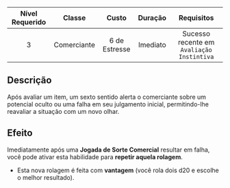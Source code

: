 
| Nível Requerido | Classe | Custo | Duração | Requisitos |
| :---: | :---: | :---: | :---: | :---: |
| 3 | Comerciante | 6 de Estresse | Imediato | Sucesso recente em `Avaliação Instintiva` |

## Descrição
Após avaliar um item, um sexto sentido alerta o comerciante sobre um potencial oculto ou uma falha em seu julgamento inicial, permitindo-lhe reavaliar a situação com um novo olhar.

## Efeito
Imediatamente após uma **Jogada de Sorte Comercial** resultar em falha, você pode ativar esta habilidade para **repetir aquela rolagem**.

* Esta nova rolagem é feita com **vantagem** (você rola dois d20 e escolhe o melhor resultado).
